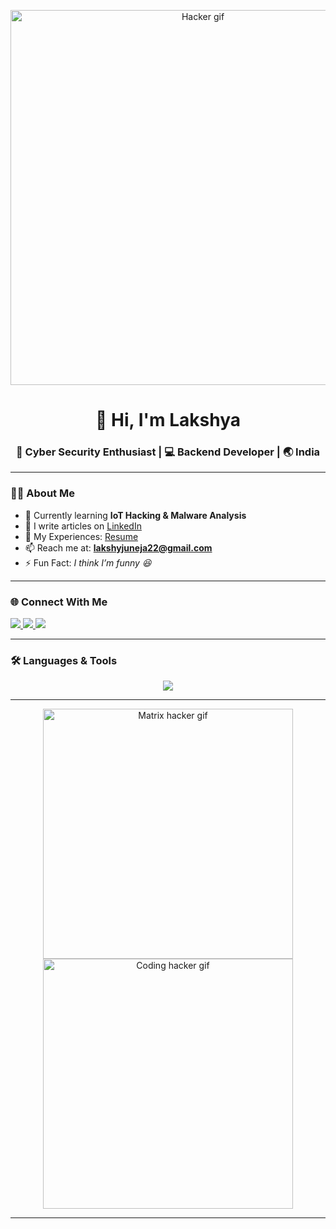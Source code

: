 <!-- Hacker Style Profile README -->

<p align="center">
  <img src="[https://media.giphy.com/media/L8K62iTDkzGX6/giphy.gif](https://media0.giphy.com/media/v1.Y2lkPTc5MGI3NjExa2U0ZnViMjRucnJ6OW15c3l6bTdiOW9uN2V3NG83eXpiMGhwczRxdCZlcD12MV9pbnRlcm5hbF9naWZfYnlfaWQmY3Q9cw/TyNiKSSbpMcoveJ75f/giphy.gif)" width="600" alt="Hacker gif"/>
</p>

<h1 align="center">👋 Hi, I'm Lakshya</h1>
<h3 align="center">🚀 Cyber Security Enthusiast | 💻 Backend Developer | 🌏 India</h3>

---

### 🧑‍💻 About Me  
- 🌱 Currently learning **IoT Hacking & Malware Analysis**  
- 📝 I write articles on [LinkedIn](https://linkedin.com/in/lakshya-juneja-203429217/)  
- 📄 My Experiences: [Resume](https://docs.google.com/document/d/1bIlpl4Tx1ip33PFWlr4xEwsh4dgy3YMyqgrHi-bppHM/edit?usp=drive_link)  
- 📫 Reach me at: **lakshyjuneja22@gmail.com**  
- ⚡ Fun Fact: *I think I’m funny 😆*  

---

### 🌐 Connect With Me  
<p align="left">
<a href="https://linkedin.com/in/lakshya-juneja" target="_blank">
  <img src="https://img.shields.io/badge/LinkedIn-0077B5?style=for-the-badge&logo=linkedin&logoColor=white"/>
</a>
<a href="https://www.leetcode.com/lakshyajuneja22" target="_blank">
  <img src="https://img.shields.io/badge/LeetCode-FFA116?style=for-the-badge&logo=leetcode&logoColor=white"/>
</a>
<a href="https://auth.geeksforgeeks.org/user/lakshyajuneja22" target="_blank">
  <img src="https://img.shields.io/badge/GeeksforGeeks-0F9D58?style=for-the-badge&logo=geeksforgeeks&logoColor=white"/>
</a>
</p>

---

### 🛠️ Languages & Tools  
<p align="center">
  <img src="https://skillicons.dev/icons?i=python,django,postgresql,mysql,mongodb,sqlite,redis,docker,kubernetes,aws,git,linux,nginx,nodejs,go,cpp,c,arduino,opencv,pytorch,sklearn,postman" />
</p>

---

<p align="center">
  <img src="https://media.giphy.com/media/xT9IgzoKnwFNmISR8I/giphy.gif" width="400" alt="Matrix hacker gif"/>
  <img src="https://media.giphy.com/media/V4NSR1NG2p0KeJJyr5/giphy.gif" width="400" alt="Coding hacker gif"/>
</p>

---
